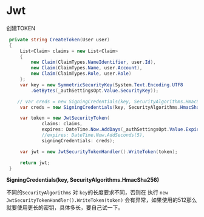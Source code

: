 # Jwt

创建TOKEN

```C#
 private string CreateToken(User user)
 {
     List<Claim> claims = new List<Claim>
     {
         new Claim(ClaimTypes.NameIdentifier, user.Id),
         new Claim(ClaimTypes.Name, user.Account),
         new Claim(ClaimTypes.Role, user.Role)
     };
     var key = new SymmetricSecurityKey(System.Text.Encoding.UTF8
         .GetBytes(_authSettingsOpt.Value.SecurityKey));

    // var creds = new SigningCredentials(key, SecurityAlgorithms.HmacSha512Signature); //这个需要更长的密钥，同时要牺牲一点性能
     var creds = new SigningCredentials(key, SecurityAlgorithms.HmacSha256);

     var token = new JwtSecurityToken(
             claims: claims,
             expires: DateTime.Now.AddDays(_authSettingsOpt.Value.ExpireDays),
             //expires: DateTime.Now.AddSeconds(5),
             signingCredentials: creds);

     var jwt = new JwtSecurityTokenHandler().WriteToken(token);

     return jwt;
 }
```

 **SigningCredentials(key, SecurityAlgorithms.HmacSha256)**

 不同的`SecurityAlgorithms` 对 `key`的长度要求不同，否则在 执行 `new JwtSecurityTokenHandler().WriteToken(token)` 会有异常，如果使用的512那么就要使用更长的密钥，具体多长，要自己试一下。

